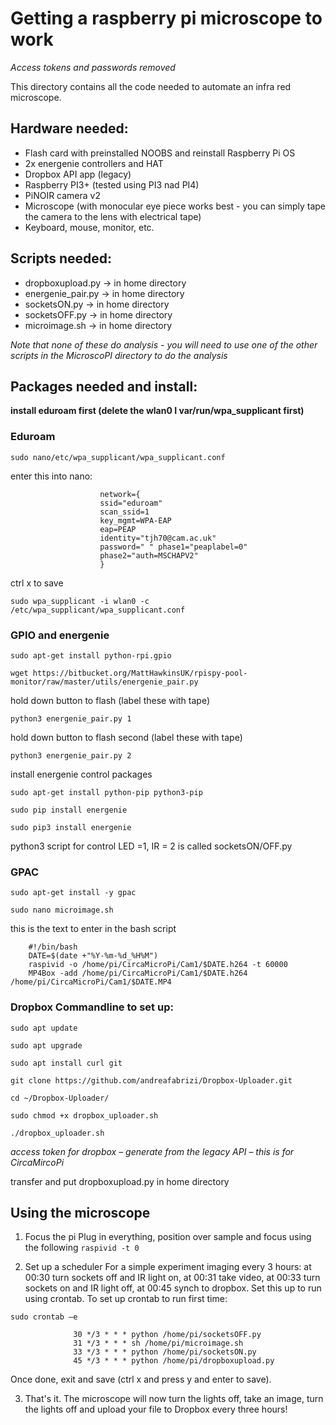 # Getting a raspberry pi microscope to work
*Access tokens and passwords removed*

This directory contains all the code needed to automate an infra red microscope. 

## Hardware needed:

- Flash card with preinstalled NOOBS and reinstall Raspberry Pi OS
- 2x energenie controllers and HAT
- Dropbox API app (legacy)
- Raspberry PI3+ (tested using PI3 nad PI4)
- PiNOIR camera v2
- Microscope (with monocular eye piece works best - you can simply tape the camera to the lens with electrical tape)
- Keyboard, mouse, monitor, etc.


## Scripts needed:
- dropboxupload.py -> in home directory
- energenie_pair.py -> in home directory
- socketsON.py -> in home directory
- socketsOFF.py -> in home directory
- microimage.sh -> in home directory

*Note that none of these do analysis - you will need to use one of the other scripts in the MicroscoPI directory to do the analysis*

## Packages needed and install:
**install eduroam first (delete the wlan0 I var/run/wpa_supplicant first)**
### Eduroam

`sudo nano/etc/wpa_supplicant/wpa_supplicant.conf`

enter this into nano:

                        network={
                        ssid="eduroam"
                        scan_ssid=1
                        key_mgmt=WPA-EAP
                        eap=PEAP
                        identity="tjh70@cam.ac.uk"
                        password=" " phase1="peaplabel=0"
                        phase2="auth=MSCHAPV2"
                        }
      
ctrl x to save

`sudo wpa_supplicant -i wlan0 -c /etc/wpa_supplicant/wpa_supplicant.conf`

### GPIO and energenie
`sudo apt-get install python-rpi.gpio`

`wget https://bitbucket.org/MattHawkinsUK/rpispy-pool-monitor/raw/master/utils/energenie_pair.py`

hold down button to flash (label these with tape)

`python3 energenie_pair.py 1`

hold down button to flash second (label these with tape)

`python3 energenie_pair.py 2`

install energenie control packages

`sudo apt-get install python-pip python3-pip`

`sudo pip install energenie`

`sudo pip3 install energenie`

python3 script for control LED =1, IR = 2 is called socketsON/OFF.py

### GPAC
`sudo apt-get install -y gpac`

`sudo nano microimage.sh`

this is the text to enter in the bash script

        #!/bin/bash
        DATE=$(date +"%Y-%m-%d_%H%M")
        raspivid -o /home/pi/CircaMicroPi/Cam1/$DATE.h264 -t 60000
        MP4Box -add /home/pi/CircaMicroPi/Cam1/$DATE.h264 /home/pi/CircaMicroPi/Cam1/$DATE.MP4

### Dropbox Commandline to set up:
`sudo apt update`

`sudo apt upgrade`

`sudo apt install curl git`

`git clone https://github.com/andreafabrizi/Dropbox-Uploader.git`

`cd ~/Dropbox-Uploader/`

`sudo chmod +x dropbox_uploader.sh`

`./dropbox_uploader.sh`

*access token for dropbox – generate from the legacy API – this is for CircaMircoPi*

transfer and put dropboxupload.py in home directory

## Using the microscope
1. Focus the pi
   Plug in everything, position over sample and focus using the following
`raspivid -t 0`

3. Set up a scheduler
   For a simple experiment imaging every 3 hours: at 00:30 turn sockets off and IR light on, at 00:31 take video, at 00:33 turn sockets on and IR light off, at 00:45 synch to dropbox.
Set this up to run using crontab. To set up crontab to run first time:

`sudo crontab –e`

                  30 */3 * * * python /home/pi/socketsOFF.py
                  31 */3 * * * sh /home/pi/microimage.sh
                  33 */3 * * * python /home/pi/socketsON.py
                  45 */3 * * * python /home/pi/dropboxupload.py

Once done, exit and save (ctrl x and press y and enter to save).

3. That's it. The microscope will now turn the lights off, take an image, turn the lights off and upload your file to Dropbox every three hours!
